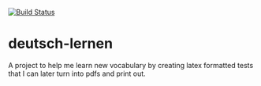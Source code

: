 [![Build Status](https://travis-ci.org/jmarvdave/deutsch-lernen.svg?branch=master)](https://travis-ci.org/jmarvdave/deutsch-lernen)

# deutsch-lernen
A project to help me learn new vocabulary by creating latex formatted tests that I can later turn into pdfs and print out.
